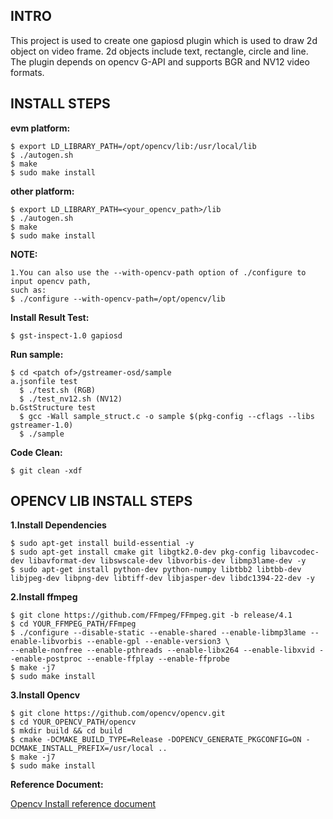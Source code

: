 INTRO
----------
This project is used to create one gapiosd plugin which is used to draw 2d object on video frame.
2d objects include text, rectangle, circle and line.
The plugin depends on opencv G-API and supports BGR and NV12 video formats.

INSTALL STEPS
-------------
**evm platform:**

    $ export LD_LIBRARY_PATH=/opt/opencv/lib:/usr/local/lib
    $ ./autogen.sh
    $ make
    $ sudo make install

**other platform:**

    $ export LD_LIBRARY_PATH=<your_opencv_path>/lib
    $ ./autogen.sh
    $ make
    $ sudo make install

**NOTE:**

    1.You can also use the --with-opencv-path option of ./configure to input opencv path,
    such as:
    $ ./configure --with-opencv-path=/opt/opencv/lib

**Install Result Test:**

    $ gst-inspect-1.0 gapiosd

**Run sample:**

    $ cd <patch of>/gstreamer-osd/sample
    a.jsonfile test
      $ ./test.sh (RGB)
      $ ./test_nv12.sh (NV12)
    b.GstStructure test
      $ gcc -Wall sample_struct.c -o sample $(pkg-config --cflags --libs gstreamer-1.0)
      $ ./sample

**Code Clean:**

    $ git clean -xdf

OPENCV LIB INSTALL STEPS
------------------------
**1.Install Dependencies**

    $ sudo apt-get install build-essential -y
    $ sudo apt-get install cmake git libgtk2.0-dev pkg-config libavcodec-dev libavformat-dev libswscale-dev libvorbis-dev libmp3lame-dev -y
    $ sudo apt-get install python-dev python-numpy libtbb2 libtbb-dev libjpeg-dev libpng-dev libtiff-dev libjasper-dev libdc1394-22-dev -y

**2.Install ffmpeg**

    $ git clone https://github.com/FFmpeg/FFmpeg.git -b release/4.1
    $ cd YOUR_FFMPEG_PATH/FFmpeg
    $ ./configure --disable-static --enable-shared --enable-libmp3lame --enable-libvorbis --enable-gpl --enable-version3 \
    --enable-nonfree --enable-pthreads --enable-libx264 --enable-libxvid --enable-postproc --enable-ffplay --enable-ffprobe
    $ make -j7
    $ sudo make install

**3.Install Opencv**

    $ git clone https://github.com/opencv/opencv.git
    $ cd YOUR_OPENCV_PATH/opencv
    $ mkdir build && cd build
    $ cmake -DCMAKE_BUILD_TYPE=Release -DOPENCV_GENERATE_PKGCONFIG=ON -DCMAKE_INSTALL_PREFIX=/usr/local ..
    $ make -j7
    $ sudo make install

**Reference Document:**

[Opencv Install reference document](https://docs.opencv.org/trunk/d7/d9f/tutorial_linux_install.html)
